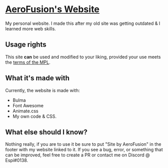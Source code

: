 # [AeroFusion's Website](https://aerofusion.net)

My personal website. I made this after my old site was getting outdated & I learned more web skills.

## Usage rights

This site **__can__** be used and modified to your liking, provided your use meets the [terms of the MPL](LICENSE.md).

## What it's made with

Currently, the website is made with:

* Bulma
* Font Awesome
* Animate.css
* My own code & CSS.

## What else should I know?

Nothing really, if you are to use it be sure to put "Site by AeroFusion" in the footer with my website linked to it.
If you see a bug, error, or something that can be improved, feel free to create a PR or contact me on Discord @ Espi#0138.
